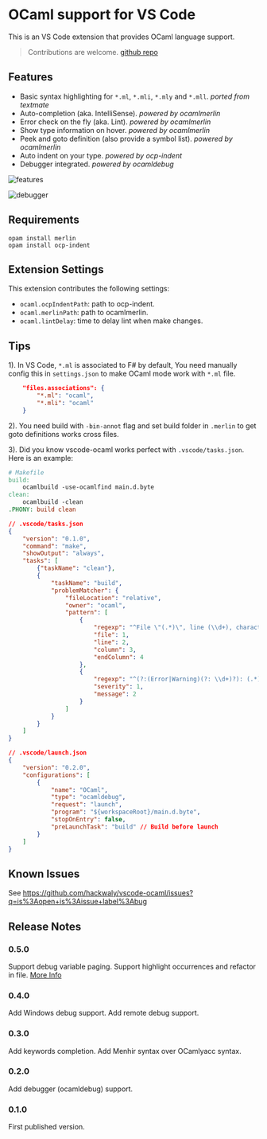 # OCaml support for VS Code

This is an VS Code extension that provides OCaml language support.

> Contributions are welcome. [github repo](https://github.com/hackwaly/vscode-ocaml.git)

## Features

* Basic syntax highlighting for `*.ml`, `*.mli`, `*.mly` and `*.mll`. _ported from textmate_
* Auto-completion (aka. IntelliSense). _powered by ocamlmerlin_
* Error check on the fly (aka. Lint). _powered by ocamlmerlin_
* Show type information on hover. _powered by ocamlmerlin_
* Peek and goto definition (also provide a symbol list). _powered by ocamlmerlin_
* Auto indent on your type. _powered by ocp-indent_
* Debugger integrated. _powered by ocamldebug_

![features](http://i.giphy.com/26BRsQmMAHdg1LNRe.gif)

![debugger](http://i.giphy.com/l46Cx0HvCXnUrVOkU.gif)

## Requirements

```shell
opam install merlin
opam install ocp-indent
```

## Extension Settings

This extension contributes the following settings:

* `ocaml.ocpIndentPath`: path to ocp-indent.
* `ocaml.merlinPath`: path to ocamlmerlin.
* `ocaml.lintDelay`: time to delay lint when make changes.

## Tips

1). In VS Code, `*.ml` is associated to F# by default, You need manually config this in `settings.json` to make OCaml mode work with `*.ml` file.
```json
	"files.associations": {
		"*.ml": "ocaml",
		"*.mli": "ocaml"
	}
```
2). You need build with `-bin-annot` flag and set build folder in `.merlin` to get goto definitions works cross files.

3). Did you know vscode-ocaml works perfect with `.vscode/tasks.json`. Here is an example:

```Makefile
# Makefile
build:
	ocamlbuild -use-ocamlfind main.d.byte
clean:
	ocamlbuild -clean
.PHONY: build clean
```

```json
// .vscode/tasks.json
{
    "version": "0.1.0",
    "command": "make",
    "showOutput": "always",
    "tasks": [
        {"taskName": "clean"},
        {
            "taskName": "build",
            "problemMatcher": {
                "fileLocation": "relative",
                "owner": "ocaml",
                "pattern": [
                    {
                        "regexp": "^File \"(.*)\", line (\\d+), characters (\\d+)-(\\d+):$",
                        "file": 1,
                        "line": 2,
                        "column": 3,
                        "endColumn": 4
                    },
                    {
                        "regexp": "^(?:(Error|Warning)(?: \\d+)?): (.*)$",
                        "severity": 1,
                        "message": 2
                    }
                ]
            }
        }
    ]
}
```

```json
// .vscode/launch.json
{
    "version": "0.2.0",
    "configurations": [
        {
            "name": "OCaml",
            "type": "ocamldebug",
            "request": "launch",
            "program": "${workspaceRoot}/main.d.byte",
            "stopOnEntry": false,
            "preLaunchTask": "build" // Build before launch
        }
    ]
}
```

## Known Issues

See https://github.com/hackwaly/vscode-ocaml/issues?q=is%3Aopen+is%3Aissue+label%3Abug

## Release Notes

### 0.5.0

Support debug variable paging.
Support highlight occurrences and refactor in file.
[More Info](https://github.com/hackwaly/vscode-ocaml/milestone/1?closed=1)

### 0.4.0

Add Windows debug support.
Add remote debug support.

### 0.3.0

Add keywords completion.
Add Menhir syntax over OCamlyacc syntax.

### 0.2.0

Add debugger (ocamldebug) support.

### 0.1.0

First published version.
